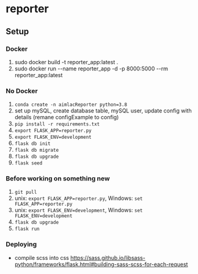 # reporter

## Setup

### Docker
1. sudo docker build -t reporter_app:latest .
2. sudo docker run --name reporter_app -d -p 8000:5000 --rm reporter_app:latest


### No Docker
1. `conda create -n aimlacReporter python=3.8`
2. set up mySQL, create database table, mySQL user, update config with details (remane configExample to config)
3. `pip install -r requirements.txt`
4. `export FLASK_APP=reporter.py`
5. `export FLASK_ENV=development`
6. `flask db init`
7. `flask db migrate`
8. `flask db upgrade`
9. `flask seed`

### Before working on something new

1. `git pull`
2. unix: `export FLASK_APP=reporter.py`, Windows: `set FLASK_APP=reporter.py`
3. unix: `export FLASK_ENV=development`, Windows: `set FLASK_ENV=development`
4. `flask db upgrade`
5. `flask run`

### Deploying

* compile scss into css https://sass.github.io/libsass-python/frameworks/flask.html#building-sass-scss-for-each-request
